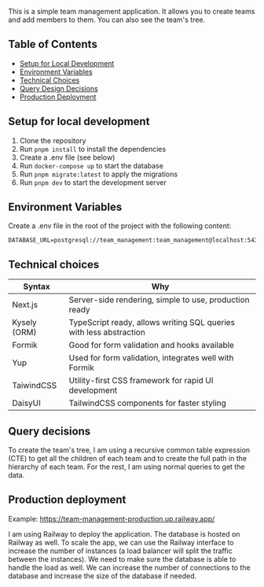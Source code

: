 This is a simple team management application. It allows you to create teams and add members to them. You can also see the team's tree.

## Table of Contents

- [Setup for Local Development](#setup-for-local-development)
- [Environment Variables](#environment-variables)
- [Technical Choices](#technical-choices)
- [Query Design Decisions](#query-design-decisions)
- [Production Deployment](#production-deployment)

## Setup for local development

1. Clone the repository
2. Run `pnpm install` to install the dependencies
3. Create a .env file (see below)
4. Run `docker-compose up` to start the database
5. Run `pnpm migrate:latest` to apply the migrations
6. Run `pnpm dev` to start the development server

## Environment Variables

Create a .env file in the root of the project with the following content:

```
DATABASE_URL=postgresql://team_management:team_management@localhost:5432/team_management
```

## Technical choices

| Syntax       | Why |
| ------------ | ----------- |
| Next.js      | Server-side rendering, simple to use, production ready |
| Kysely (ORM) | TypeScript ready, allows writing SQL queries with less abstraction |
| Formik       | Good for form validation and hooks available |
| Yup          | Used for form validation, integrates well with Formik |
| TaiwindCSS   | Utility-first CSS framework for rapid UI development |
| DaisyUI      | TailwindCSS components for faster styling |

## Query decisions

To create the team's tree, I am using a recursive common table expression (CTE) to get all the children of each team and to create the full path in the hierarchy of each team. For the rest, I am using normal queries to get the data.

## Production deployment

Example: https://team-management-production.up.railway.app/

I am using Railway to deploy the application. The database is hosted on Railway as well. To scale the app, we can use the Railway interface to increase the number of instances (a load balancer will split the traffic between the instances). We need to make sure the database is able to handle the load as well. We can increase the number of connections to the database and increase the size of the database if needed.
